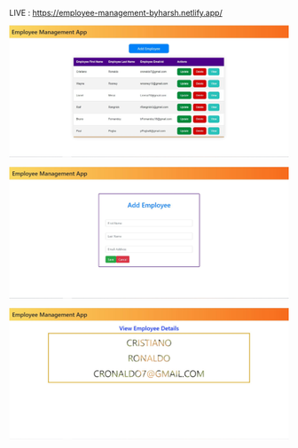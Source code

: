 LIVE : https://employee-management-byharsh.netlify.app/

![HOME-PAGE](./homepage.JPG?raw=true "Optional Title")

![ADD-Employee](./addEmployee.JPG?raw=true "Optional Title")

![DETAILS-PAGE](./employeeDetails.JPG?raw=true "Optional Title")

